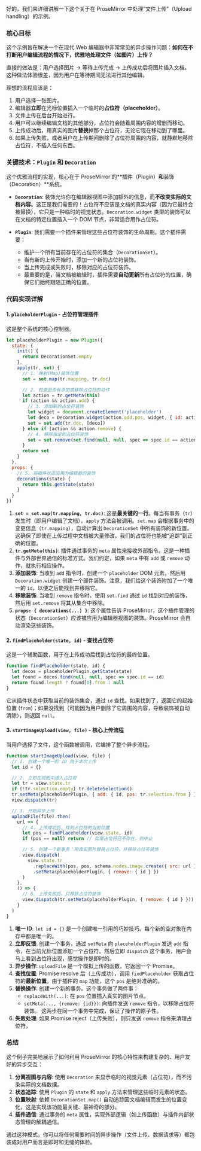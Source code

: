 好的，我们来详细讲解一下这个关于在 ProseMirror 中处理“文件上传”（Upload handling）的示例。

### 核心目标

这个示例旨在解决一个在现代 Web 编辑器中非常常见的异步操作问题：**如何在不打断用户编辑流程的情况下，优雅地处理文件（如图片）上传？**

直接的做法是：用户选择图片 -> 等待上传完成 -> 上传成功后将图片插入文档。这种做法体验很差，因为用户在等待期间无法进行其他编辑。

理想的流程应该是：

1.  用户选择一张图片。
2.  编辑器**立即**在光标位置插入一个临时的**占位符（placeholder）**。
3.  文件上传在后台开始进行。
4.  用户可以继续编辑文档的其他部分，占位符会随着周围内容的增删而移动。
5.  上传成功后，用真实的图片**替换**掉那个占位符，无论它现在移动到了哪里。
6.  如果上传失败，或者用户在上传期间删除了占位符周围的内容，就静默地移除占位符，不插入任何东西。

### 关键技术：`Plugin` 和 `Decoration`

这个优雅流程的实现，核心在于 ProseMirror 的**插件（Plugin）**和**装饰（Decoration）**系统。

- **`Decoration`**: 装饰允许你在编辑器视图中添加额外的信息，而**不改变实际的文档内容**。这正是我们需要的！占位符不应该是文档的真实内容（因为它最终会被替换），它只是一种临时的视觉状态。`Decoration.widget` 类型的装饰可以在文档的特定位置插入一个 DOM 节点，非常适合用作占位符。

- **`Plugin`**: 我们需要一个插件来管理这些占位符装饰的生命周期。这个插件需要：
  - 维护一个所有当前存在的占位符的集合（`DecorationSet`）。
  - 当有新的上传开始时，添加一个新的占位符装饰。
  - 当上传完成或失败时，移除对应的占位符装饰。
  - 最重要的是，当文档被编辑时，插件需要**自动更新**所有占位符的位置，确保它们始终跟随正确的位置。

### 代码实现详解

#### 1. `placeholderPlugin` - 占位符管理插件

这是整个系统的核心控制器。

```javascript
let placeholderPlugin = new Plugin({
  state: {
    init() {
      return DecorationSet.empty
    },
    apply(tr, set) {
      // 1. 映射(Map)装饰位置
      set = set.map(tr.mapping, tr.doc)

      // 2. 检查是否有添加或移除占位符的动作
      let action = tr.getMeta(this)
      if (action && action.add) {
        // 3. 添加新的占位符装饰
        let widget = document.createElement('placeholder')
        let deco = Decoration.widget(action.add.pos, widget, { id: action.add.id })
        set = set.add(tr.doc, [deco])
      } else if (action && action.remove) {
        // 4. 移除指定的占位符装饰
        set = set.remove(set.find(null, null, spec => spec.id == action.remove.id))
      }
      return set
    }
  },
  props: {
    // 5. 将插件状态应用为编辑器的装饰
    decorations(state) {
      return this.getState(state)
    }
  }
})
```

1.  **`set = set.map(tr.mapping, tr.doc)`**: 这是**最关键的一行**。每当有事务（`tr`）发生时（即用户编辑了文档），`apply` 方法会被调用。`set.map` 会根据事务中的变更信息（`tr.mapping`），自动计算出 `DecorationSet` 中所有装饰的新位置。这确保了即使在上传过程中文档被大量修改，我们的占位符也能被“追踪”到正确的位置。
2.  **`tr.getMeta(this)`**: 插件通过事务的 `meta` 属性来接收外部指令。这是一种插件与外部世界通信的标准方式。我们约定，如果 `meta` 中有 `add` 或 `remove` 动作，就执行相应操作。
3.  **添加装饰**: 当收到 `add` 指令时，创建一个 `placeholder` DOM 元素，然后用 `Decoration.widget` 创建一个部件装饰。注意，我们给这个装饰附加了一个唯一的 `id`，以便之后能找到并移除它。
4.  **移除装饰**: 当收到 `remove` 指令时，使用 `set.find` 通过 `id` 找到对应的装饰，然后用 `set.remove` 将其从集合中移除。
5.  **`props: { decorations(...) }`**: 这个属性告诉 ProseMirror，这个插件管理的状态（`DecorationSet`）应该被应用为编辑器视图的装饰。ProseMirror 会自动渲染这些装饰。

#### 2. `findPlaceholder(state, id)` - 查找占位符

这是一个辅助函数，用于在上传成功后找到占位符的最终位置。

```javascript
function findPlaceholder(state, id) {
  let decos = placeholderPlugin.getState(state)
  let found = decos.find(null, null, spec => spec.id == id)
  return found.length ? found[0].from : null
}
```

它从插件状态中获取当前的装饰集合，通过 `id` 查找。如果找到了，返回它的起始位置 (`from`)；如果没找到（可能因为用户删除了它周围的内容，导致装饰被自动清除），则返回 `null`。

#### 3. `startImageUpload(view, file)` - 核心上传流程

当用户选择了文件，这个函数被调用，它编排了整个异步流程。

```javascript
function startImageUpload(view, file) {
  // 1. 创建一个唯一的 ID 用于本次上传
  let id = {}

  // 2. 立即在视图中插入占位符
  let tr = view.state.tr
  if (!tr.selection.empty) tr.deleteSelection()
  tr.setMeta(placeholderPlugin, { add: { id, pos: tr.selection.from } })
  view.dispatch(tr)

  // 3. 开始异步上传
  uploadFile(file).then(
    url => {
      // 4. 上传成功后，找到占位符的当前位置
      let pos = findPlaceholder(view.state, id)
      if (pos == null) return // 如果占位符已不存在，则中止

      // 5. 创建一个新事务：用真实图片替换占位符，并移除占位符装饰
      view.dispatch(
        view.state.tr
          .replaceWith(pos, pos, schema.nodes.image.create({ src: url }))
          .setMeta(placeholderPlugin, { remove: { id } })
      )
    },
    () => {
      // 6. 上传失败后，只移除占位符装饰
      view.dispatch(tr.setMeta(placeholderPlugin, { remove: { id } }))
    }
  )
}
```

1.  **唯一 ID**: `let id = {}` 是一个创建唯一引用的巧妙技巧。每个新的空对象在内存中都是唯一的。
2.  **立即反馈**: 创建一个事务，通过 `setMeta` 向 `placeholderPlugin` 发送 `add` 指令，在当前光标位置添加一个占位符。然后立即 `dispatch` 这个事务，用户会马上看到占位符出现，感觉操作是即时的。
3.  **异步操作**: `uploadFile` 是一个模拟上传的函数，它返回一个 Promise。
4.  **查找位置**: Promise resolve 后（上传成功），调用 `findPlaceholder` 获取占位符的**最新位置**。由于插件的 `map` 功能，这个 `pos` 是绝对准确的。
5.  **替换操作**: 创建一个新的事务。这个事务做了两件事：
    - `replaceWith(...)`: 在 `pos` 位置插入真实的图片节点。
    - `setMeta(..., {remove: {id}})`: 向插件发送 `remove` 指令，以移除占位符装饰。
      这两步在同一个事务中完成，保证了操作的原子性。
6.  **失败处理**: 如果 Promise reject（上传失败），则只发送 `remove` 指令来清理占位符。

### 总结

这个例子完美地展示了如何利用 ProseMirror 的核心特性来构建复杂的、用户友好的异步交互：

1.  **分离视图与内容**: 使用 `Decoration` 来显示临时的视觉元素（占位符），而不污染实际的文档数据。
2.  **状态追踪**: 使用 `Plugin` 的 `state` 和 `apply` 方法来管理这些临时元素的状态。
3.  **位置映射**: 依赖 `DecorationSet.map()` 自动追踪因文档编辑而发生的位置变化，这是实现该功能最关键、最神奇的部分。
4.  **插件通信**: 通过事务的 `meta` 属性，实现外部逻辑（如上传函数）与插件内部状态管理的解耦通信。

通过这种模式，你可以将任何需要时间的异步操作（文件上传、数据请求等）都包装成对用户而言是即时和无缝的体验。
